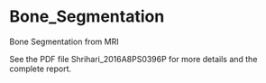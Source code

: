 # Bone_Segmentation
Bone Segmentation from MRI

See the PDF file Shrihari_2016A8PS0396P for more details and the complete report.
